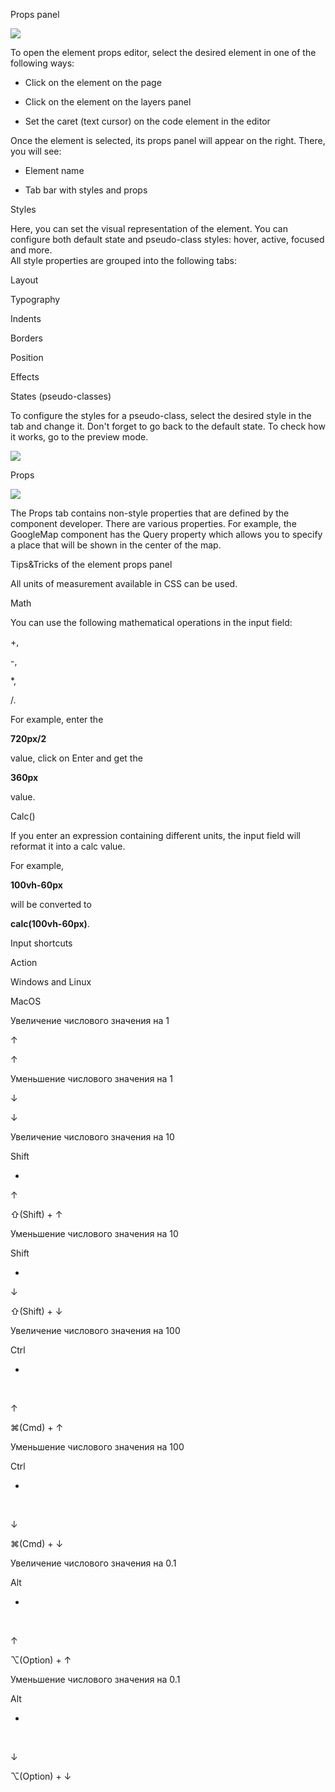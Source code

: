 Props panel

![](https://uploads.quarkly.io/landing/docs-interface-context-menu.png)

To open the element props editor, select the desired element in one of the following ways:

*   Click on the element on the page
    
*   Click on the element on the layers panel
    
*   Set the сaret (text cursor) on the code element in the editor
    

Once the element is selected, its props panel will appear on the right. There, you will see:

*   Element name
    
*   Tab bar with styles and props
    

Styles

Here, you can set the visual representation of the element. You can configure both default state and pseudo-class styles: hover, active, focused and more.  
All style properties are grouped into the following tabs:

Layout

Typography

Indents

Borders

Position

Effects

States (pseudo-classes)

To configure the styles for a pseudo-class, select the desired style in the tab and change it. Don't forget to go back to the default state. To check how it works, go to the preview mode.

![](https://uploads.quarkly.io/landing/docs-properties-state.png)

Props

![](https://uploads.quarkly.io/landing/docs-properties-props.png)

The Props tab contains non-style properties that are defined by the component developer. There are various properties. For example, the GoogleMap component has the Query property which allows you to specify a place that will be shown in the center of the map.

Tips&Tricks of the element props panel

All units of measurement available in CSS can be used.

Math

You can use the following mathematical operations in the input field:

+,

\-,

\*,

/.

For example, enter the

**720px/2**

value, click on Enter and get the

**360px**

value.

Calc()

If you enter an expression containing different units, the input field will reformat it into a calc value.

For example,

**100vh-60px**

will be converted to

**calc(100vh-60px)**.

Input shortcuts

Action

Windows and Linux

MacOS

Увеличение числового значения на 1

↑

↑

Уменьшение числового значения на 1

↓

↓

Увеличение числового значения на 10

Shift

+

↑

⇧(Shift) + ↑

Уменьшение числового значения на 10

Shift

+

↓

⇧(Shift) + ↓

Увеличение числового значения на 100

Ctrl

+

 

↑

⌘(Cmd) + ↑

Уменьшение числового значения на 100

Ctrl

+

 

↓

⌘(Cmd) + ↓

Увеличение числового значения на 0.1

Alt

+

 

↑

⌥(Option) + ↑

Уменьшение числового значения на 0.1

Alt

+

 

↓

⌥(Option) + ↓